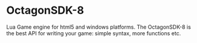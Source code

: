 # OctagonSDK-8
Lua Game engine for html5 and windows platforms. The OctagonSDK-8 is the best API for writing your game: simple syntax, more functions etc.
